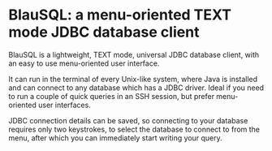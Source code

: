 # BlauSQL: a menu-oriented TEXT mode JDBC database client

BlauSQL is a lightweight, TEXT mode, universal JDBC database client, 
with an easy to use menu-oriented user interface.

It can run in the terminal of every Unix-like system, where Java is installed and can connect to 
any database which has a JDBC driver. Ideal if you need to run a couple of quick queries
in an SSH session, but prefer menu-oriented user interfaces.

JDBC connection details can be saved, so connecting to your database requires only two keystrokes,
to select the database to connect to from the menu, after which you can immediately start 
writing your query.


